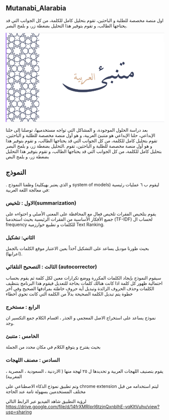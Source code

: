 ## Mutanabi_Alarabia
اول منصة مخصصة للطلبة و الباحثين، تقوم بتحليل  كامل للكلمة، من كل الجوانب التي قد يحتاجها الطالب، و تقوم بتوفير هذا التحليل بضغطة زر، و بلمح البصر.


![](متنبئ.png)


بعد دراسة الحلول الموجودة، و المشاكل التي تواجه مستخدميها، توصلنا إلى حلنا الإبداعي، حلنا الإبداعي هو متنبئ العربية، و هو أول منصة مخصصة للطلبة و الباحثين، تقوم بتحليل  كامل للكلمة، من كل الجوانب التي قد يحتاجها الطالب، و تقوم بتوفير هذا التحليل بضغطة زر، و بلمح البصر.‎
 و هو أول منصة مخصصة للطلبة و الباحثين، تقوم بتحليل  كامل للكلمة، من كل الجوانب التي قد يحتاجها الطالب، و تقوم بتوفير هذا التحليل بضغطة زر، و بلمح البص
  
  ## النموذج 
 
  

.
وظفنا النموذج (و الذي يعتبر بهيكلية  system of models) ليقوم ب ٦ عمليات رئيسية في معالجة اللغة العربية:
### الاول : تلخيص(summarization)

يقوم بتلخيص الفقرات تلخيص فعال  مع المحافظة على المعنى الأصلي و احتواءه على جميع الأفكار الأساسية من الفقرات الرئيسية بحيث استخدمنا (TF-IDF) لحساب ال frequency للكلمات و تطبيع خوارزمية Text Ranking.

### الثاني: تشكيل

بحيث طورنا موديل يساعد على التشكيل آخذاً بعين الاعتبار موقع الكلمات بالجمل (اعرابها).


### الثالث : التصحيح التلقائي  (autocorrector) 

سيقوم النموذج بإيجاد الكلمات المكررة ووضع تكرارات معين لكل كلمة ثم يقوم بحساب احتمالية ظهور كل كلمة 
اذا كانت هنالك كلمات بحاجة للتعديل فيقوم هذا البرنامج بتنظيف الكلمات وحذف الحروف الزائدة وتبديل أية حروف خاطئة بمرادفها الصحيح وفي آخر خطوة يتم تبديل  الكلمة الصحيحة بدلاً من الكلمة التي كانت تحوي أخطاء


### الرابع : مستخرج
نموذج يساعد على استخراج الاصل المعجمي و الجذر ، اقسام الكلام جمع التكسير ان وجد.


### الخامس : متنبئ

بحيث يقترح و يتوقع الكلام في مكان محدد من الجملة 

### السادس : مصنف اللهجات 
يقوم بتصنيف اللهجات العربية و تحديدها ل ٢٥ لهجة منها ( الاردنية ، السعودية ، المصرية ، المغربية)


وتم تطبيق نموذج الذكاء الاصطناعي على chrome extension ليتم استخدامه من قبل مختلف المستخدمين بسهولة تامة عند الحاجة

لرؤية التطبيق شاهد الفيديو  عبر الرابط التالي
https://drive.google.com/file/d/14frXMRIprI6tzjnQxnbIhE-vqKltVuhv/view?usp=sharing 
